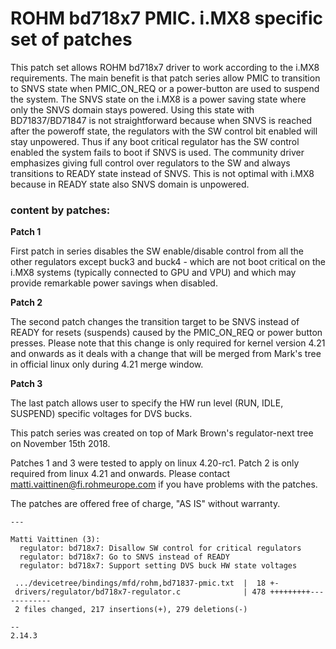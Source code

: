 # ROHM bd718x7 PMIC. i.MX8 specific set of patches

This patch set allows ROHM bd718x7 driver to work according to the i.MX8
requirements. The main benefit is that patch series allow PMIC to
transition to SNVS state when PMIC_ON_REQ or a power-button are used to
suspend the system. The SNVS state on the i.MX8 is a power saving state
where only the SNVS domain stays powered. Using this state with
BD71837/BD71847 is not straightforward because when SNVS is reached after
the poweroff state, the regulators with the SW control bit enabled will
stay unpowered. Thus if any boot critical regulator has the SW control
enabled the system fails to boot if SNVS is used. The community driver
emphasizes giving full control over regulators to the SW and always
transitions to READY state instead of SNVS. This is not optimal with i.MX8
because in READY state also SNVS domain is unpowered.

### content by patches:

**Patch 1**

First patch in series disables the SW enable/disable control from all the
other regulators except buck3 and buck4 - which are not boot critical on
the i.MX8 systems (typically connected to GPU and VPU) and which may provide
remarkable power savings when disabled.

**Patch 2**

The second patch changes the transition target to be SNVS instead of READY
for resets (suspends) caused by the PMIC_ON_REQ or power button presses.
Please note that this change is only required for kernel version 4.21
and onwards as it deals with a change that will be merged from Mark's tree
in official linux only during 4.21 merge window.

**Patch 3**

The last patch allows user to specify the HW run level (RUN, IDLE, SUSPEND)
specific voltages for DVS bucks.


This patch series was created on top of Mark Brown's regulator-next tree
on November 15th 2018.

Patches 1 and 3 were tested to apply on linux 4.20-rc1. Patch 2 is only
required from linux 4.21 and onwards. Please contact
matti.vaittinen@fi.rohmeurope.com if you have problems with the patches.


The patches are offered free of charge, "AS IS" without warranty.

```
---

Matti Vaittinen (3):
  regulator: bd718x7: Disallow SW control for critical regulators
  regulator: bd718x7: Go to SNVS instead of READY
  regulator: bd718x7: Support setting DVS buck HW state voltages

 .../devicetree/bindings/mfd/rohm,bd71837-pmic.txt  |  18 +-
 drivers/regulator/bd718x7-regulator.c              | 478 +++++++++------------
 2 files changed, 217 insertions(+), 279 deletions(-)

-- 
2.14.3
```

